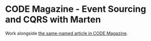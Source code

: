 # CODE Magazine - Event Sourcing and CQRS with Marten

Work alongside [the same-named article in CODE Magazine](https://www.codemag.com/Article/2209071/Event-Sourcing-and-CQRS-with-Marten).
